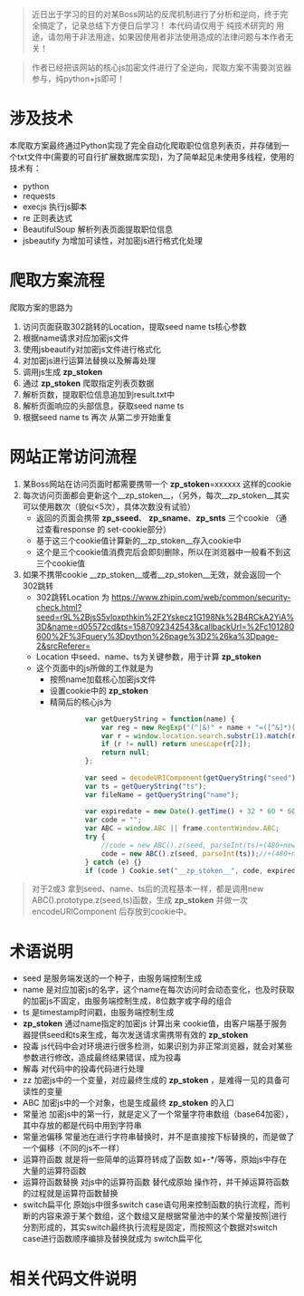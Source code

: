 > 近日出于学习的目的对某Boss网站的反爬机制进行了分析和逆向，终于完全搞定了，记录总结下方便日后学习！
本代码请仅用于 纯技术研究的 用途，请勿用于非法用途，如果因使用者非法使用造成的法律问题与本作者无关！

> 作者已经把该网站的核心js加密文件进行了全逆向，爬取方案不需要浏览器参与，纯python+js即可！

# 涉及技术
本爬取方案最终通过Python实现了完全自动化爬取职位信息列表页，并存储到一个txt文件中(需要的可自行扩展数据库实现)，为了简单起见未使用多线程，使用的技术有：
- python
- requests 
- execjs 执行js脚本
- re 正则表达式
- BeautifulSoup 解析列表页面提取职位信息
- jsbeautify 为增加可读性，对加密js进行格式化处理

# 爬取方案流程
爬取方案的思路为
1. 访问页面获取302跳转的Location，提取seed name ts核心参数
2. 根据name请求对应加密js文件
3. 使用jsbeautify对加密js文件进行格式化
4. 对加密js进行运算法替换以及解毒处理
5. 调用js生成 __zp_stoken__
6. 通过 __zp_stoken__ 爬取指定列表页数据
7. 解析页数，提取职位信息追加到result.txt中
8. 解析页面响应的头部信息，获取seed name ts
9. 根据seed name ts 再次 从第二步开始重复 

# 网站正常访问流程
1. 某Boss网站在访问页面时都需要携带一个 __zp_stoken__=xxxxxx 这样的cookie
2. 每次访问页面都会更新这个__zp_stoken__，（另外，每次__zp_stoken__其实可以使用数次（貌似<5次），具体次数没有试验）
    - 返回的页面会携带 __zp_sseed__、 __zp_sname__、__zp_snts__ 三个cookie （通过查看response 的 set-cookie部分）
    - 基于这三个cookie值计算新的__zp_stoken__存入cookie中
    - 这个是三个cookie值消费完后会即刻删除，所以在浏览器中一般看不到这三个cookie值
3. 如果不携带cookie __zp_stoken__或者__zp_stoken__无效，就会返回一个302跳转
    - 302跳转Location 为  https://www.zhipin.com/web/common/security-check.html?seed=r9L%2BjsS5vloxpthkin%2F2Yskecz1G198Nk%2B4RCkA2YiA%3D&name=d05572cd&ts=1587092342543&callbackUrl=%2Fc101280600%2F%3Fquery%3Dpython%26page%3D2%26ka%3Dpage-2&srcReferer=
    - Location 中seed、name、ts为关键参数，用于计算 __zp_stoken__
    - 这个页面中的js所做的工作就是为
        - 按照name加载核心加密js文件
        - 设置cookie中的 __zp_stoken__
        - 精简后的核心js为
        ```javascript
                    var getQueryString = function(name) {
                        var reg = new RegExp("(^|&)" + name + "=([^&]*)(&|$)");
                        var r = window.location.search.substr(1).match(reg);
                        if (r != null) return unescape(r[2]);
                        return null;
                    };
					
					var seed = decodeURIComponent(getQueryString("seed")) || "";
                    var ts = getQueryString("ts");
                    var fileName = getQueryString("name");
					
					var expiredate = new Date().getTime() + 32 * 60 * 60 * 1000 * 2;
					var code = "";
					var ABC = window.ABC || frame.contentWindow.ABC;
					try {
						//code = new ABC().z(seed, parseInt(ts)+(480+new Date().getTimezoneOffset())*60*1000);
						code = new ABC().z(seed, parseInt(ts));//+(480+new Date().getTimezoneOffset())*60*1000 时区相对于北京的偏移
					} catch (e) {}
					if (code ) Cookie.set("__zp_stoken__", code, expiredate, COOKIE_DOMAIN, "/"); //该方法会做一次 encodeURIComponent
        ```

> 对于2或3 拿到seed、name、ts后的流程基本一样，都是调用new ABC().prototype.z(seed,ts)函数，生成 __zp_stoken__ 并做一次 encodeURIComponent 后存放到cookie中。

# 术语说明
- seed 是服务端发送的一个种子，由服务端控制生成
- name 是对应加密js的名字，这个name在每次访问时会动态变化，也及时获取的加密js不固定，由服务端控制生成，8位数字或字母的组合
- ts 是timestamp时间戳，由服务端控制生成
- __zp_stoken__ 通过name指定的加密js 计算出来 cookie值，由客户端基于服务器提供seed和ts来生成，每次发送请求需携带有效的 __zp_stoken__
- 投毒 js代码中会对环境进行很多检测，如果识别为非正常浏览器，就会对某些参数进行修改，造成最终结果错误，成为投毒
- 解毒 对代码中的投毒代码进行处理
- zz 加密js中的一个变量，对应最终生成的 __zp_stoken__ ，是难得一见的具备可读性的变量
- ABC 加密js中的一个对象，也是生成最终 __zp_stoken__ 的入口
- 常量池 加密js中的第一行，就是定义了一个常量字符串数组（base64加密），其中存放的都是代码中用到字符串
- 常量池偏移 常量池在进行字符串替换时，并不是直接按下标替换的，而是做了一个偏移（不同的js不一样）
- 运算符函数 就是将一些简单的运算符转成了函数 如+-*/等等，原始js中存在大量的运算符函数
- 运算符函数替换 对js中的运算符函数 替代成原始 操作符，并干掉运算符函数的过程就是运算符函数替换
- switch扁平化 原始js中很多switch case语句用来控制函数的执行流程，而判断的内容来源于某个数组，这个数组又是根据常量池中的某个常量按照|进行分割形成的，其实switch最终执行流程是固定，而按照这个数据对switch case进行函数顺序编排及替换就成为 switch扁平化

# 相关代码文件说明
